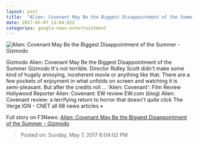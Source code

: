 ```yaml
---
layout: post
title:  "Alien: Covenant May Be the Biggest Disappointment of the Summer - Gizmodo"
date: 2017-05-07 13:04:02Z
categories: google-news-entertaintment
---
```


![Alien: Covenant May Be the Biggest Disappointment of the Summer - Gizmodo](https://i.kinja-img.com/gawker-media/image/upload/s--OOVn89Pf--/c_fill,fl_progressive,g_center,h_450,q_80,w_800/dnsgpmnfkaw6zceh6471.jpg)

Gizmodo Alien: Covenant May Be the Biggest Disappointment of the Summer Gizmodo It's not terrible. Director Ridley Scott didn't make some kind of hugely annoying, incoherent movie or anything like that. There are a few pockets of enjoyment in what unfolds on screen and watching it is semi-pleasant. But after the credits roll ... 'Alien: Covenant': Film Review Hollywood Reporter Alien: Covenant: EW review EW.com (blog) Alien: Covenant review: a terrifying return to horror that doesn't quite click The Verge IGN - CNET all 68 news articles »


Full story on F3News: [Alien: Covenant May Be the Biggest Disappointment of the Summer - Gizmodo](http://www.f3nws.com/n/gunQd)

> Posted on: Sunday, May 7, 2017 6:04:02 PM
